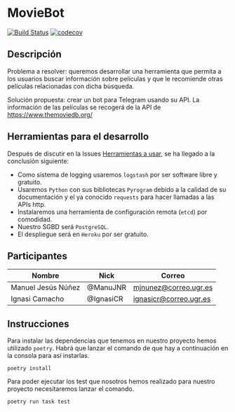 # MovieBot
[![Build Status](https://travis-ci.com/tdd-IgnasiYManu/MovieBot.svg?branch=master)](https://travis-ci.com/tdd-IgnasiYManu/MovieBot) [![codecov](https://codecov.io/gh/tdd-IgnasiYManu/MovieBot/branch/master/graph/badge.svg)](https://codecov.io/gh/tdd-IgnasiYManu/MovieBot)

## Descripción
Problema a resolver: queremos desarrollar una herramienta que permita a los usuarios buscar información sobre películas y que le recomiende otras películas relacionadas con dicha búsqueda.

Solución propuesta: crear un bot para Telegram usando su API. La información de las películas se recogerá de la API de https://www.themoviedb.org/

## Herramientas para el desarrollo

Después de discutir en la Issues [Herramientas a usar](https://github.com/tdd-IgnasiYManu/MovieBot/issues/6), se ha llegado a la conclusión siguiente:

- Como sistema de logging usaremos `logstash` por ser software libre y gratuito.
- Usaremos `Python` con sus bibliotecas `Pyrogram` debido a la calidad de su documentación y el ya conocido `requests` para hacer llamadas a las APIs http.
- Instalaremos una herramienta de configuración remota (`etcd`) por comodidad.
- Nuestro SGBD será `PostgreSQL`.
- El despliegue será en `Heroku` por ser gratuito.

## Participantes

| Nombre  | Nick          | Correo                    |
| ------- | ------------- | ------------------------- |
| Manuel Jesús Núñez   | @ManuJNR  | mjnunez@correo.ugr.es |
| Ignasi Camacho | @IgnasiCR | ignasicr@correo.ugr.es  |

## Instrucciones

Para instalar las dependencias que tenemos en nuestro proyecto hemos utilizado `poetry`. Habrá que lanzar el comando de que hay a continuación en la consola para así instarlas.

	poetry install

 Para poder ejecutar los test que nosotros hemos realizado para nuestro proyecto necesitaremos lanzar el comando.

	poetry run task test

